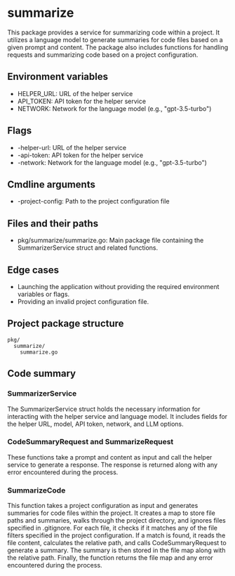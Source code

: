 # summarize

This package provides a service for summarizing code within a project. It utilizes a language model to generate summaries for code files based on a given prompt and content. The package also includes functions for handling requests and summarizing code based on a project configuration.

## Environment variables

- HELPER_URL: URL of the helper service
- API_TOKEN: API token for the helper service
- NETWORK: Network for the language model (e.g., "gpt-3.5-turbo")

## Flags

- -helper-url: URL of the helper service
- -api-token: API token for the helper service
- -network: Network for the language model (e.g., "gpt-3.5-turbo")

## Cmdline arguments

- -project-config: Path to the project configuration file

## Files and their paths

- pkg/summarize/summarize.go: Main package file containing the SummarizerService struct and related functions.

## Edge cases

- Launching the application without providing the required environment variables or flags.
- Providing an invalid project configuration file.

## Project package structure

```
pkg/
  summarize/
    summarize.go
```

## Code summary

### SummarizerService

The SummarizerService struct holds the necessary information for interacting with the helper service and language model. It includes fields for the helper URL, model, API token, network, and LLM options.

### CodeSummaryRequest and SummarizeRequest

These functions take a prompt and content as input and call the helper service to generate a response. The response is returned along with any error encountered during the process.

### SummarizeCode

This function takes a project configuration as input and generates summaries for code files within the project. It creates a map to store file paths and summaries, walks through the project directory, and ignores files specified in .gitignore. For each file, it checks if it matches any of the file filters specified in the project configuration. If a match is found, it reads the file content, calculates the relative path, and calls CodeSummaryRequest to generate a summary. The summary is then stored in the file map along with the relative path. Finally, the function returns the file map and any error encountered during the process.

